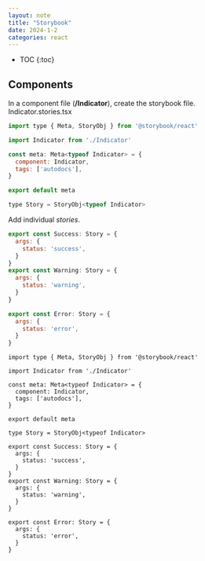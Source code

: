 ```yaml
---
layout: note
title: "Storybook"
date: 2024-1-2
categories: react
---
```


- TOC
{:toc}

## Components

In a component file (**/Indicator**), create the storybook file. Indicator.stories.tsx

```jsx
import type { Meta, StoryObj } from '@storybook/react'

import Indicator from './Indicator'

const meta: Meta<typeof Indicator> = {
  component: Indicator,
  tags: ['autodocs'],
}

export default meta

type Story = StoryObj<typeof Indicator>
```

Add individual *stories*.

```jsx
export const Success: Story = {
  args: {
    status: 'success',
  }
}
export const Warning: Story = {
  args: {
    status: 'warning',
  }
}

export const Error: Story = {
  args: {
    status: 'error',
  }
}
```

```tsx
import type { Meta, StoryObj } from '@storybook/react'

import Indicator from './Indicator'

const meta: Meta<typeof Indicator> = {
  component: Indicator,
  tags: ['autodocs'],
}

export default meta

type Story = StoryObj<typeof Indicator>

export const Success: Story = {
  args: {
    status: 'success',
  }
}
export const Warning: Story = {
  args: {
    status: 'warning',
  }
}

export const Error: Story = {
  args: {
    status: 'error',
  }
}
```

